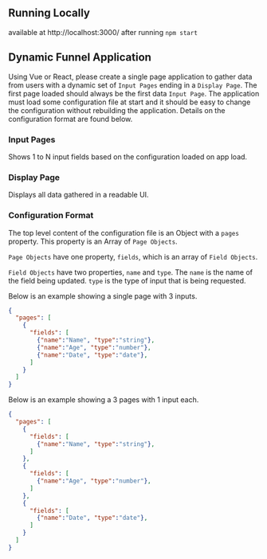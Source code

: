 ## Running Locally

available at http://localhost:3000/ after running 
```npm start```


## Dynamic Funnel Application

Using Vue or React, please create a single page application to gather data from users with a dynamic set of `Input Pages` ending in a `Display Page`. The first page loaded should always be the first data `Input Page`. The application must load some configuration file at start and it should be easy to change the configuration without rebuilding the application. Details on the configuration format are found below.

### Input Pages

Shows 1 to N input fields based on the configuration loaded on app load.

### Display Page

Displays all data gathered in a readable UI.

### Configuration Format

The top level content of the configuration file is an Object with a `pages` property. This property is an Array of `Page Objects`. 

`Page Objects` have one property, `fields`, which is an array of `Field Objects`.

`Field Objects` have two properties, `name` and `type`. The `name` is the name of the field being updated. `type` is the type of input that is being requested.

Below is an example showing a single page with 3 inputs.

```json
{
  "pages": [
    {
      "fields": [
        {"name":"Name", "type":"string"},
        {"name":"Age", "type":"number"},
        {"name":"Date", "type":"date"},
      ]
    }
  ]
}
```

Below is an example showing a 3 pages with 1 input each.

```json
{
  "pages": [
    {
      "fields": [
        {"name":"Name", "type":"string"},
      ]
    },
    {
      "fields": [
        {"name":"Age", "type":"number"},
      ]
    },
    {
      "fields": [
        {"name":"Date", "type":"date"},
      ]
    }
  ]
}
```